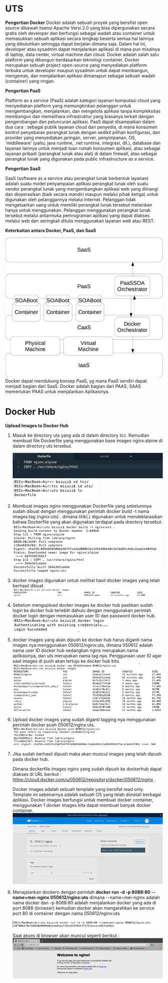 # UTS

**Pengertian Docker**
Docker adalah sebuah proyek yang bersifat open source dibawah lisensi Apache Versi 2.0 yang bisa dipergunakan secara gratis oleh developer dan berfungsi sebagai wadah atau container untuk memasukkan sebuah aplikasi secara lengkap beserta semua hal lainnya yang dibutuhkan sehingga dapat berjalan dimana saja.
Dalam hal ini, developer atau sysadmin dapat menjalankan aplikasi di mana pun misalnya di laptop, data center, virtual machine dan cloud.
Docker adalah salah satu platform yang dibangun berdasarkan teknologi container.
Docker merupakan sebuah project open-source yang menyediakan platform terbuka untuk developer maupun sysadmin untuk dapat membangun, mengemas, dan menjalankan aplikasi dimanapun sebagai sebuah wadah (container) yang ringan.

**Pengertian PaaS**

Platform as a service (PaaS) adalah kategori layanan komputasi cloud yang menyediakan platform yang memungkinkan pelanggan untuk mengembangkan, menjalankan, dan mengelola aplikasi tanpa kompleksitas membangun dan memelihara infrastruktur yang biasanya terkait dengan pengembangan dan peluncuran aplikasi.
PaaS dapat disampaikan dalam dua cara :
sebagai publik layanan cloud dari penyedia, di mana konsumen kontrol penyebaran perangkat lunak dengan sedikit pilihan konfigurasi, dan provider yang menyediakan jaringan, server, penyimpanan, OS, 'middleware' (yaitu; java runtime, .net runtime, integrasi, dll.), database dan layanan lainnya untuk menjadi tuan rumah konsumen aplikasi,
atau sebagai layanan pribadi (perangkat lunak atau alat) di dalam firewall, atau sebagai perangkat lunak yang digunakan pada public infrastructure as a service.

**Pengertian SaaS**

SaaS (software as a service atau perangkat lunak berbentuk layanan) adalah suatu model penyampaian aplikasi perangkat lunak oleh suatu vendor perangkat lunak yang mengembangkan aplikasi web yang diinangi dan dioperasikan (baik secara mandiri maupun melalui pihak ketiga) untuk digunakan oleh pelanggannya melalui Internet.
Pelanggan tidak mengeluarkan uang untuk memiliki perangkat lunak tersebut melainkan hanya untuk menggunakan. Pelanggan menggunakan perangkat lunak tersebut melalui antarmuka pemrograman aplikasi yang dapat diakses melalui web dan seringkali ditulis menggunakan layanan web atau REST.

**Keterkaitan antara Docker, PaaS, dan SaaS**

![](tcc-uts/Diagram.jpeg)
Docker dapat mendukung konsep PaaS, yg mana PaaS sendiri dapat menjadi bagian dari SaaS.
Docker adalah bagian dari PAAS, SAAS memerlukan PAAS untuk menjalankan Aplikasinya.

# Docker Hub
**Upload Images to Docker Hub**

1. Masuk ke directory uts yang ada di dalam directory tcc. Kemudian membuat file Dockerfile yang menggunakan base images nginx:alpine di dalam directory uts tersebut.

   ![](tcc-uts/0.png)
   ![](tcc-uts/1.png)

2. Membuat images nginx menggunakan Dockerfile yang sebelumnya sudah dibuat dengan menggunakan perintah docker build -t nama images:tag (nginx:uts) . dimana titik(.) digunakan untuk mendeklarasikan bahwa Dockerfile yang akan digunakan terdapat pada drectory tersebut.
   ![](tcc-uts/2.png)

3. docker images digunakan untuk melihat hasil docker images yang telah berhasil dibuat.
   ![](tcc-uts/3.png)

4. Sebelum mengupload docker images ke docker hub pastikan sudah login ke docker hub terlebih dahulu dengan menggunakan perintah docker login dengan memasukkan user ID dan password docker hub.
   ![](tcc-uts/4.png)

5. docker images yang akan dipush ke docker hub harus diganti nama images nya menggunakan 050612/nginx:uts, dimana 050612 adalah nama user ID docker hub sedangkan nginx merupakan nama aplikasinya, dan uts merupakan nama tag nya. Penggunaan user ID agar saat images di push akan tertuju ke docker hub kita.
   ![](tcc-uts/5.png)

6. Upload docker images yang sudah diganti tagging nya menggunakan perintah docker push 050612/nginx:uts.
   ![](tcc-uts/6.png)

7. Jika sudah berhasil dipush maka akan muncul images yang telah dipush pada docker hub.

   Dimana dockerfile images nginx yang sudah dipush ke dockerhub dapat diakses di URL berikut : https://cloud.docker.com/u/050612/repository/docker/050612/nginx .

   Docker images adalah sebuah template yang bersifat read only. Template ini sebenarnya adalah sebuah OS yang telah diinstall berbagai aplikasi. Docker images berfungsi untuk membuat docker container, menggunakan 1 docker images kita dapat membuat banyak docker container.
   ![](tcc-uts/7.png)

8. Menajalankan dockern dengan perintah **docker run -d -p 8088:80 --name=mei-nginx 050612/nginx:uts** dimana --name=mei-nginx adalah nama docker dan -p 8088:80 adalah menjalankan docker yang ada di port 8088 (browser) kemudian docker akan mengarahkan ke service port 80 di container dengan nama 050612/nginx:uts

   ![](tcc-uts/8-a.png)

   Saat akses di browser akan muncul seperti berikut :
   ![](tcc-uts/8-b.png)
